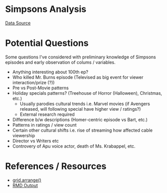 # Simpsons Analysis
[Data Source](https://www.kaggle.com/datasets/jonbown/simpsons-episodes-2016?resource=download)

# Potential Questions
Some questions I've considered with preliminary knowledge of Simpsons episodes and early observation of colums / variables.

- Anything interesting about 100th ep?
- Who killed Mr. Burns episode (Televised as big event for viewer interaction/prize (?))
- Pre vs Post-Movie patterns
- Holiday specials patterns? (Treehouse of Horror (Halloween), Christmas, etc.)
    - Usually parodies cultural trends i.e. Marvel movies (if Avengers released, will following special have higher view / ratings?)
    - External research required
- Difference b/w descriptions (Homer-centric episode vs Bart, etc.)
- Patterns in ratings / view count
- Certain other cultural shifts i.e. rise of streaming how affected cable viewership
- Director vs Writers etc
- Controvery of Apu voice actor, death of Ms. Krabappel, etc.


# References / Resources
- [grid.arrange()](https://stackoverflow.com/questions/10706753/how-do-i-arrange-a-variable-list-of-plots-using-grid-arrange)
- [RMD Output](https://stackoverflow.com/questions/37755037/how-to-add-code-folding-to-output-chunks-in-rmarkdown-html-documents)